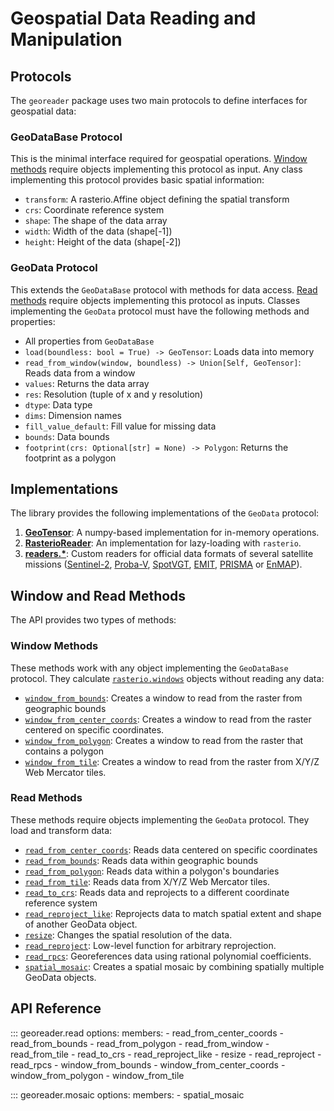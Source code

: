 # Geospatial Data Reading and Manipulation

## Protocols

The `georeader` package uses two main protocols to define interfaces for geospatial data:

### GeoDataBase Protocol

This is the minimal interface required for geospatial operations. [Window methods](#window-methods) require objects implementing this protocol as input. Any class implementing this protocol provides basic spatial information:

- `transform`: A rasterio.Affine object defining the spatial transform
- `crs`: Coordinate reference system
- `shape`: The shape of the data array
- `width`: Width of the data (shape[-1])
- `height`: Height of the data (shape[-2])

### GeoData Protocol

This extends the `GeoDataBase` protocol with methods for data access. [Read methods](#read-methods) require objects implementing this protocol as inputs. Classes implementing the `GeoData` protocol must have the following methods and properties:

- All properties from `GeoDataBase`
- `load(boundless: bool = True) -> GeoTensor`: Loads data into memory
- `read_from_window(window, boundless) -> Union[Self, GeoTensor]`: Reads data from a window
- `values`: Returns the data array
- `res`: Resolution (tuple of x and y resolution)
- `dtype`: Data type
- `dims`: Dimension names
- `fill_value_default`: Fill value for missing data
- `bounds`: Data bounds
- `footprint(crs: Optional[str] = None) -> Polygon`: Returns the footprint as a polygon

## Implementations

The library provides the following implementations of the `GeoData` protocol:

1. **[GeoTensor](../modules/geotensor_module.md)**: A numpy-based implementation for in-memory operations.
2. **[RasterioReader](../modules/rasterio_reader.md)**: An implementation for lazy-loading with `rasterio`.
3. **[readers.*](../modules/readers_module.md)**: Custom readers for official data formats of several satellite missions ([Sentinel-2](../modules/readers_module.md#sentinel-2-reader), [Proba-V](../modules/readers_module.md#proba-v-reader), [SpotVGT](../modules/readers_module.md#spot-vgt-reader), [EMIT](../modules/readers_module.md#emit-reader), [PRISMA](../modules/readers_module.md#prisma-reader) or [EnMAP](../modules/readers_module.md#enmap-reader)).

## Window and Read Methods

The API provides two types of methods:

### Window Methods

These methods work with any object implementing the `GeoDataBase` protocol. They calculate [`rasterio.windows`](https://rasterio.readthedocs.io/en/stable/api/rasterio.windows.html) objects without reading any data:

- [`window_from_bounds`](#georeader.read.window_from_bounds): Creates a window to read from the raster from geographic bounds
- [`window_from_center_coords`](#georeader.read.window_from_center_coords): Creates a window  to read from the raster  centered on specific coordinates.
- [`window_from_polygon`](#georeader.read.window_from_polygon): Creates a window  to read from the raster that contains a polygon
- [`window_from_tile`](#georeader.read.window_from_tile): Creates a window  to read from the raster from X/Y/Z Web Mercator tiles.

### Read Methods

These methods require objects implementing the `GeoData` protocol. They load and transform data:

- [`read_from_center_coords`](#georeader.read.read_from_center_coords): Reads data centered on specific coordinates
- [`read_from_bounds`](#georeader.read.read_from_bounds): Reads data within geographic bounds
- [`read_from_polygon`](#georeader.read.read_from_polygon): Reads data within a polygon's boundaries
- [`read_from_tile`](#georeader.read.read_from_tile): Reads data from X/Y/Z Web Mercator tiles.
- [`read_to_crs`](#georeader.read.read_to_crs): Reads data and reprojects to a different coordinate reference system
- [`read_reproject_like`](#georeader.read.read_reproject_like): Reprojects data to match spatial extent and shape of another GeoData object.
- [`resize`](#georeader.read.resize): Changes the spatial resolution of the data.
- [`read_reproject`](#georeader.read.read_reproject): Low-level function for arbitrary reprojection.
- [`read_rpcs`](#georeader.read.read_rpcs): Georeferences data using rational polynomial coefficients.
- [`spatial_mosaic`](#georeader.mosaic.spatial_mosaic): Creates a spatial mosaic by combining spatially multiple GeoData objects.


## API Reference

::: georeader.read
    options:
      members:
        - read_from_center_coords
        - read_from_bounds
        - read_from_polygon
        - read_from_window
        - read_from_tile
        - read_to_crs
        - read_reproject_like
        - resize
        - read_reproject
        - read_rpcs
        - window_from_bounds
        - window_from_center_coords
        - window_from_polygon
        - window_from_tile

::: georeader.mosaic
    options:
      members:
        - spatial_mosaic
    